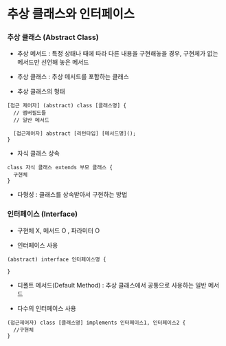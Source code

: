 # 추상 클래스와 인터페이스

### 추상 클래스 (Abstract Class)
* 추상 메서드 : 특정 상태나 때에 따라 다른 내용을 구현해놓을 경우, 구현체가 없는 메서드만 선언해 놓은 메서드
* 추상 클래스 : 추상 메서드를 포함하는 클래스

* 추상 클래스의 형태
```
[접근 제어자] (abstract) class [클래스명] {
  // 멤버필드들
  // 일반 메서드
  
  [접근제어자] abstract [리턴타입] [메서드명]();
}
```

* 자식 클래스 상속
```
class 자식 클래스 extends 부모 클래스 {
  구현체
}
```

* 다형성 : 클래스를 상속받아서 구현하는 방법

### 인터페이스 (Interface)
* 구현체 X, 메서드 O , 파라미터 O

* 인터페이스 사용
```
(abstract) interface 인터페이스명 {
  
}
```

* 디폴트 메서드(Default Method) : 추상 클래스에서 공통으로 사용하는 일반 메서드

* 다수의 인터페이스 사용
```
(접근제어자) class [클래스명] implements 인터페이스1, 인터페이스2 {
  //구현체
}
```

